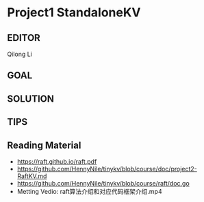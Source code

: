 # Project1 StandaloneKV 

## EDITOR
Qilong Li

## GOAL

## SOLUTION

## TIPS

## Reading Material
* https://raft.github.io/raft.pdf
* https://github.com/HennyNile/tinykv/blob/course/doc/project2-RaftKV.md
* https://github.com/HennyNile/tinykv/blob/course/raft/doc.go
* Metting Vedio: raft算法介绍和对应代码框架介绍.mp4